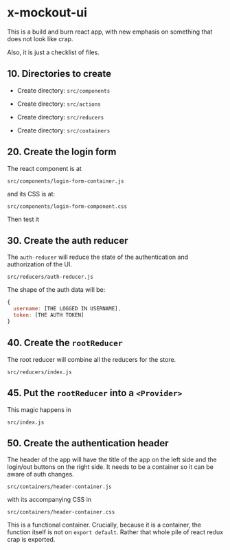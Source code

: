 # x-mockout-ui
This is a build and burn react app, with new emphasis on something that does not look like crap.

Also, it is just a checklist of files.

## 10. Directories to create

+ Create directory: `src/components`

+ Create directory: `src/actions`

+ Create directory: `src/reducers`

+ Create directory: `src/containers`

## 20. Create the login form

The react component is at

```
src/components/login-form-container.js
```

and its CSS is at:

```
src/components/login-form-component.css
```

Then test it

## 30. Create the auth reducer

The `auth-reducer` will reduce the state of the authentication and authorization of the UI.

```
src/reducers/auth-reducer.js
```

The shape of the auth data will be:

```javascript
{
  username: [THE LOGGED IN USERNAME],
  token: [THE AUTH TOKEN]
}
```

## 40. Create the `rootReducer`

The root reducer will combine all the reducers for the store.

```
src/reducers/index.js
```

## 45. Put the `rootReducer` into a `<Provider>`

This magic happens in

```
src/index.js
```

## 50. Create the authentication header

The header of the app will have the title of the app on the left side and the login/out buttons on the right side. It needs to be a container so it can be aware of auth changes.

```
src/containers/header-container.js
```

with its accompanying CSS in

```
src/containers/header-container.css
```

This is a functional container. Crucially, because it is a container, the function itself is not on `export default`. Rather that whole pile of react redux crap is exported.
